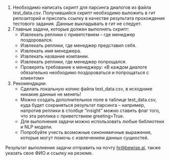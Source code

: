 1. Необходимо написать скрипт для парсинга диалогов из файла test_data.csv.
Получившийся скрипт необходимо выложить в гит репозиторий и прислать ссылку в качестве результата прохождения тестового задания. Данные выкладывать в гит не следует. 
2. Главные задачи, которые должен выполнять скрипт:
   * Извлекать реплики с приветствием – где менеджер поздоровался. 
   * Извлекать реплики, где менеджер представил себя. 
   * Извлекать имя менеджера. 
   * Извлекать название компании. 
   * Извлекать реплики, где менеджер попрощался.
   * Проверять требование к менеджеру: «В каждом диалоге обязательно необходимо поздороваться и попрощаться с клиентом»
3. Рекомендации:
   * Сделать локальную копию файла test_data.csv, в исходнике никакие данные не менять!
   * Можно создать дополнительное поле в таблице test_data.csv, куда будет сохраняться результат парсинга – например, напротив реплики в столбце 
     “insight” можно ставить флаг того, что эта реплика с приветствием greeting=True.
   * Для выполнения задачи можно использовать любые библиотеки и NLP модели. 
   * Попробуйте учесть возможные синонимичные выражения, которые могут помочь с извлечением данных сущностей. 

Результат выполнения задачи отправить на почту hr@bewise.ai, также указать свое ФИО и ссылку на резюме.
